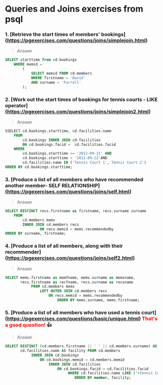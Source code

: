 # Queries and Joins exercises from psql

### 1. [Retrieve the start times of members' bookings] (https://pgexercises.com/questions/joins/simplejoin.html)
> Answer
```sql
SELECT starttime from cd.bookings 
	WHERE memid = 
		(
  			SELECT memid FROM cd.members 
  			WHERE firstname = 'David' 
  			AND surname = 'Farrell'
		);
```

### 2. [Work out the start times of bookings for tennis courts - LIKE operator] (https://pgexercises.com/questions/joins/simplejoin2.html)
> Answer
```sql
SSELECT cd.bookings.starttime, cd.facilities.name 
	FROM 
		cd.bookings INNER JOIN cd.facilities 
		ON cd.bookings.facid =  cd.facilities.facid
	WHERE 
		cd.bookings.starttime >= '2012-09-21' AND
		cd.bookings.starttime < '2012-09-22'AND
		cd.facilities.name IN ('Tennis Court 1','Tennis Court 2')
ORDER BY cd.bookings.starttime;
```

### 3. [Produce a list of all members who have recommended another member- SELF RELATIONSHIP] (https://pgexercises.com/questions/joins/self.html)
> Answer
```sql
SELECT DISTINCT recs.firstname as firstname, recs.surname surname
	FROM 
		cd.members mems
		INNER JOIN cd.members recs
				ON recs.memid = mems.recommendedby
ORDER BY surname, firstname;
```

### 4. [Produce a list of all members, along with their recommender] (https://pgexercises.com/questions/joins/self2.html)
> Answer
```sql
SELECT mems.firstname as memfname, mems.surname as memsname,
       recs.firstname as recfname, recs.surname as recsname
	   		FROM cd.members mems 
				LEFT OUTER JOIN cd.members recs 
					ON recs.memid = mems.recommendedby
						ORDER BY mems.surname, mems.firstname;
```

### 5. [Produce a list of all members who have used a tennis court] (https://pgexercises.com/questions/basic/unique.html) <span style = "color: Red;">That's a good question! </span> :+1:
> Answer
```sql
SELECT DISTINCT (cd.members.firstname || ' ' || cd.members.surname) AS member ,
       cd.facilities.name AS facility FROM cd.members 
	   		INNER JOIN cd.bookings
				ON cd.bookings.memid = cd.members.memid
					INNER JOIN cd.facilities
						ON cd.bookings.facid = cd.facilities.facid 
							 WHERE cd.facilities.name LIKE ('%Tennis Court%')
								ORDER BY member, facility;
				
```


